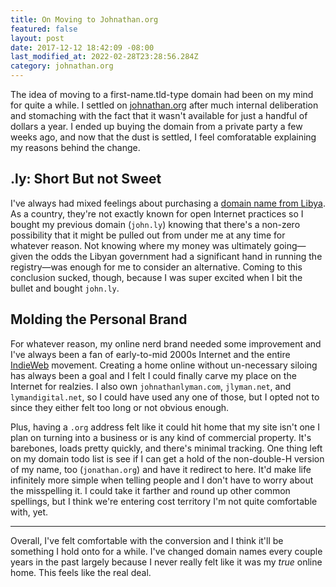 ```yaml
---
title: On Moving to Johnathan.org
featured: false
layout: post
date: 2017-12-12 18:42:09 -08:00
last_modified_at: 2022-02-28T23:28:56.284Z
category: johnathan.org
---
```


The idea of moving to a first-name.tld-type domain had been on my mind for quite a while. I settled on [johnathan.org](//johnathan.org) after much internal deliberation and stomaching with the fact that it wasn't available for just a handful of dollars a year. I ended up buying the domain from a private party a few weeks ago, and now that the dust is settled, I feel comforatable explaining my reasons behind the change.

## .ly: Short But not Sweet

I've always had mixed feelings about purchasing a [domain name from Libya](//register.ly). As a country, they're not exactly known for open Internet practices so I bought my previous domain (`john.ly`) knowing that there's a non-zero possibility that it might be pulled out from under me at any time for whatever reason. Not knowing where my money was ultimately going—given the odds the Libyan government had a significant hand in running the registry—was enough for me to consider an alternative. Coming to this conclusion sucked, though, because I was super excited when I bit the bullet and bought `john.ly`.

## Molding the Personal Brand

For whatever reason, my online nerd brand needed some improvement and I've always been a fan of early-to-mid 2000s Internet and the entire [IndieWeb](//indieweb.org) movement. Creating a home online without un-necessary siloing has always been a goal and I felt I could finally carve my place on the Internet for realzies. I also own `johnathanlyman.com`, `jlyman.net`, and `lymandigital.net`, so I could have used any one of those, but I opted not to since they either felt too long or not obvious enough.

Plus, having a `.org` address felt like it could hit home that my site isn't one I plan on turning into a business or is any kind of commercial property. It's barebones, loads pretty quickly, and there's minimal tracking. One thing left on my domain todo list is see if I can get a hold of the non-double-H version of my name, too (`jonathan.org`) and have it redirect to here. It'd make life infinitely more simple when telling people and I don't have to worry about the misspelling it. I could take it farther and round up other common spellings, but I think we're entering cost territory I'm not quite comfortable with, yet.

* * *

Overall, I've felt comfortable with the conversion and I think it'll be something I hold onto for a while. I've changed domain names every couple years in the past largely because I never really felt like it was my _true_ online home. This feels like the real deal.


